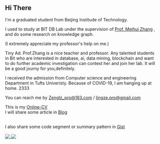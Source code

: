 
## Hi There
I'm a graduated student from Beijing Institude of Technology. 

I used to study at BIT DB Lab under the supervision of [Prof. Meihui Zhang](http://cs.bit.edu.cn/szdw/jsml/js/zmh/index.htm) , and do some research on knowledge graph.

(I extremely appreciate my professor's help on me.)

Tiny Ad. Prof.Zhang is a nice teacher and professor. Any talented students in Bit who are interested in database, ai, data mining, blockchain and want to do further academic investigation can contest her and join her lab. It will be a good journy for you,definitely.

I received the admission from Computer science and engineering Department in Tufts Univeristy. Because of COVID-19, I am hanging up at home. 2333 

You can reach me by Zenglz_pro@163.com / lingze.pro@gmail.com

This is my [Online-CV](https://zrealshadow.github.io/online-cv/) <br>
I will share some article in [Blog](https://zrealshadow.github.io/)

<br>I also share some code segment or summary pattern in [Gist](https://gist.github.com/Zrealshadow)

<a href="https://github.com/anuraghazra/github-readme-stats">
  <img align="center" src="https://github-readme-stats.vercel.app/api?username=Zrealshadow&show_icons=true" />
</a>
<a href="https://github.com/anuraghazra/convoychat">
  <img align="center" src="https://github-readme-stats.vercel.app/api/top-langs?username=Zrealshadow&layout=compact" />
</a>

